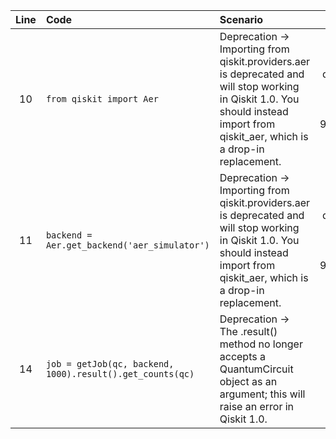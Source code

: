 | Line | Code | Scenario | Reference | Artifact | Refactoring |
| :--: | :--- | :------- | :-------: | :------- | :---------- |
| 10 | `from qiskit import Aer` | Deprecation -> Importing from qiskit.providers.aer is deprecated and will stop working in Qiskit 1.0. You should instead import from qiskit_aer, which is a drop-in replacement. | qrn_tax_ddbb-084696d9-2c75-437a-8e84-96506e6766aa | qiskit.Aer | `from qiskit_aer import Aer` |
| 11 | `backend = Aer.get_backend('aer_simulator')` | Deprecation -> Importing from qiskit.providers.aer is deprecated and will stop working in Qiskit 1.0. You should instead import from qiskit_aer, which is a drop-in replacement. | qrn_tax_ddbb-084696d9-2c75-437a-8e84-96506e6766aa | Aer.get_backend | `backend = AerSimulator()` |
| 14 | `job = getJob(qc, backend, 1000).result().get_counts(qc)` | Deprecation -> The .result() method no longer accepts a QuantumCircuit object as an argument; this will raise an error in Qiskit 1.0. | IK | .get_counts | `job = getJob(qc, backend, 1000).result().get_counts()` |